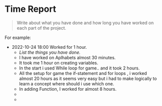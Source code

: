 # Time Report

> Write about what you have done and how long you have worked on each part of the project.

For example: 

- 2022-10-24 18:00 Worked for 1 hour.
  - *List the things you have done.*
  - I have worked on Aplhabets almost 30 minutes.
  - It took me 1 hour on creating variables.
  - In the start i used While loop for game.. and it took 2 hours. 
  - All the setup for game the if-statement and for loops , i worked almost 20 hours as it seems very easy but i had to make logically to learn a concept where should i use which one.
  - In adding Function, I worked for almost 8 hours.
  - 
  -  

